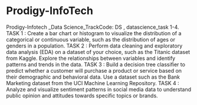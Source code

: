 # Prodigy-InfoTech
Prodigy-Infotech _Data Science_TrackCode: DS , datascience_task 1-4. 
TASK 1 : Create a bar chart or histogram to visualize the distribution of a categorical or continuous variable, such as the distribution of ages or genders in a population.
TASK 2 : Perform data cleaning and exploratory data analysis (EDA) on a dataset of your choice, such as the Titanic dataset from Kaggle. Explore the relationships between variables and identify patterns and trends in the data.
TASK 3 : Build a decision tree classifier to predict whether a customer will purchase a product or service based on their demographic and behavioral data. Use a dataset such as the Bank Marketing dataset from the UCI Machine Learning Repository.
TASK 4 : Analyze and visualize sentiment patterns in social media data to understand public opinion and attitudes towards specific topics or brands.
